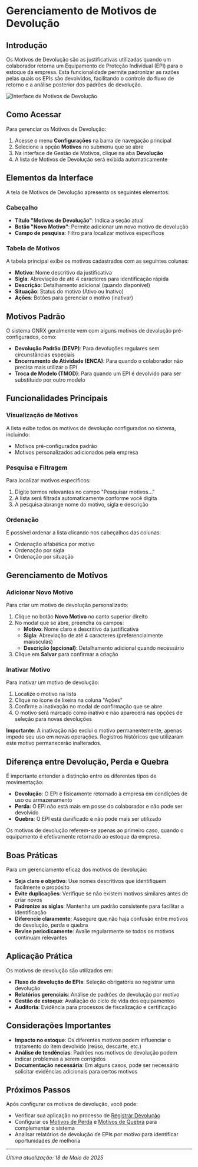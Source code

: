 # Gerenciamento de Motivos de Devolução

## Introdução

Os Motivos de Devolução são as justificativas utilizadas quando um colaborador retorna um Equipamento de Proteção Individual (EPI) para o estoque da empresa. Esta funcionalidade permite padronizar as razões pelas quais os EPIs são devolvidos, facilitando o controle do fluxo de retorno e a análise posterior dos padrões de devolução.

![Interface de Motivos de Devolução](../../../assets/images/motivos-devolucao.png)

## Como Acessar

Para gerenciar os Motivos de Devolução:

1. Acesse o menu **Configurações** na barra de navegação principal
2. Selecione a opção **Motivos** no submenu que se abre
3. Na interface de Gestão de Motivos, clique na aba **Devolução**
4. A lista de Motivos de Devolução será exibida automaticamente

## Elementos da Interface

A tela de Motivos de Devolução apresenta os seguintes elementos:

### Cabeçalho

- **Título "Motivos de Devolução"**: Indica a seção atual
- **Botão "Novo Motivo"**: Permite adicionar um novo motivo de devolução
- **Campo de pesquisa**: Filtro para localizar motivos específicos

### Tabela de Motivos

A tabela principal exibe os motivos cadastrados com as seguintes colunas:

- **Motivo**: Nome descritivo da justificativa
- **Sigla**: Abreviação de até 4 caracteres para identificação rápida
- **Descrição**: Detalhamento adicional (quando disponível)
- **Situação**: Status do motivo (Ativo ou Inativo)
- **Ações**: Botões para gerenciar o motivo (inativar)

## Motivos Padrão

O sistema GNRX geralmente vem com alguns motivos de devolução pré-configurados, como:

- **Devolução Padrão (DEVP)**: Para devoluções regulares sem circunstâncias especiais
- **Encerramento de Atividade (ENCA)**: Para quando o colaborador não precisa mais utilizar o EPI
- **Troca de Modelo (TMOD)**: Para quando um EPI é devolvido para ser substituído por outro modelo

## Funcionalidades Principais

### Visualização de Motivos

A lista exibe todos os motivos de devolução configurados no sistema, incluindo:
- Motivos pré-configurados padrão
- Motivos personalizados adicionados pela empresa

### Pesquisa e Filtragem

Para localizar motivos específicos:
1. Digite termos relevantes no campo "Pesquisar motivos..."
2. A lista será filtrada automaticamente conforme você digita
3. A pesquisa abrange nome do motivo, sigla e descrição

### Ordenação

É possível ordenar a lista clicando nos cabeçalhos das colunas:
- Ordenação alfabética por motivo
- Ordenação por sigla
- Ordenação por situação

## Gerenciamento de Motivos

### Adicionar Novo Motivo

Para criar um motivo de devolução personalizado:

1. Clique no botão **Novo Motivo** no canto superior direito
2. No modal que se abre, preencha os campos:
   - **Motivo**: Nome claro e descritivo da justificativa
   - **Sigla**: Abreviação de até 4 caracteres (preferencialmente maiúsculas)
   - **Descrição (opcional)**: Detalhamento adicional quando necessário
3. Clique em **Salvar** para confirmar a criação

### Inativar Motivo

Para inativar um motivo de devolução:

1. Localize o motivo na lista
2. Clique no ícone de lixeira na coluna "Ações"
3. Confirme a inativação no modal de confirmação que se abre
4. O motivo será marcado como inativo e não aparecerá nas opções de seleção para novas devoluções

**Importante**: A inativação não exclui o motivo permanentemente, apenas impede seu uso em novas operações. Registros históricos que utilizaram este motivo permanecerão inalterados.

## Diferença entre Devolução, Perda e Quebra

É importante entender a distinção entre os diferentes tipos de movimentação:

- **Devolução**: O EPI é fisicamente retornado à empresa em condições de uso ou armazenamento
- **Perda**: O EPI não está mais em posse do colaborador e não pode ser devolvido
- **Quebra**: O EPI está danificado e não pode mais ser utilizado

Os motivos de devolução referem-se apenas ao primeiro caso, quando o equipamento é efetivamente retornado ao estoque da empresa.

## Boas Práticas

Para um gerenciamento eficaz dos motivos de devolução:

- **Seja claro e objetivo**: Use nomes descritivos que identifiquem facilmente o propósito
- **Evite duplicações**: Verifique se não existem motivos similares antes de criar novos
- **Padronize as siglas**: Mantenha um padrão consistente para facilitar a identificação
- **Diferencie claramente**: Assegure que não haja confusão entre motivos de devolução, perda e quebra
- **Revise periodicamente**: Avalie regularmente se todos os motivos continuam relevantes

## Aplicação Prática

Os motivos de devolução são utilizados em:

- **Fluxo de devolução de EPIs**: Seleção obrigatória ao registrar uma devolução
- **Relatórios gerenciais**: Análise de padrões de devolução por motivo
- **Gestão de estoque**: Avaliação do ciclo de vida dos equipamentos
- **Auditoria**: Evidência para processos de fiscalização e certificação

## Considerações Importantes

- **Impacto no estoque**: Os diferentes motivos podem influenciar o tratamento do item devolvido (reúso, descarte, etc.)
- **Análise de tendências**: Padrões nos motivos de devolução podem indicar problemas a serem corrigidos
- **Documentação necessária**: Em alguns casos, pode ser necessário solicitar evidências adicionais para certos motivos

## Próximos Passos

Após configurar os motivos de devolução, você pode:

- Verificar sua aplicação no processo de [Registrar Devolução](../../solicitacoes/devolucao/registrar-devolucao.md)
- Configurar os [Motivos de Perda](./motivos-perda.md) e [Motivos de Quebra](./motivos-quebra.md) para complementar o sistema
- Analisar relatórios de devolução de EPIs por motivo para identificar oportunidades de melhoria

---

*Última atualização: 18 de Maio de 2025*